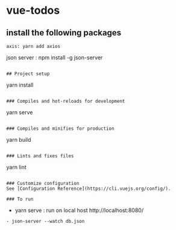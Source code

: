 # vue-todos
## install the following packages
```
axis: yarn add axios
```
json server : npm install -g json-server
```

## Project setup
```
yarn install
```

### Compiles and hot-reloads for development
```
yarn serve
```

### Compiles and minifies for production
```
yarn build
```

### Lints and fixes files
```
yarn lint
```

### Customize configuration
See [Configuration Reference](https://cli.vuejs.org/config/).

### To run
```
- yarn serve : run on local host http://localhost:8080/
```
- json-server --watch db.json
```

